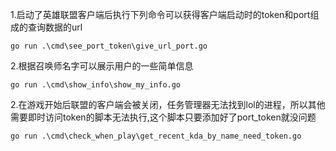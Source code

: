 1.启动了英雄联盟客户端后执行下列命令可以获得客户端启动时的token和port组成的查询数据的url
```
go run .\cmd\see_port_token\give_url_port.go
```


2.根据召唤师名字可以展示用户的一些简单信息
```
go run .\cmd\show_info\show_my_info.go
```

2.在游戏开始后联盟的客户端会被关闭，任务管理器无法找到lol的进程，所以其他需要即时访问token的脚本无法执行,这个脚本只要添加好了port_token就没问题
```
go run .\cmd\check_when_play\get_recent_kda_by_name_need_token.go
```